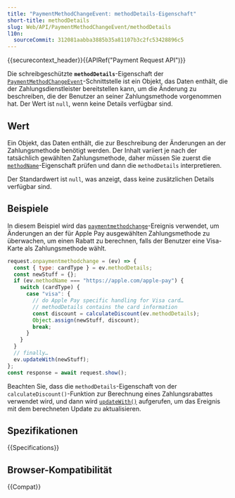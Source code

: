 ```yaml
---
title: "PaymentMethodChangeEvent: methodDetails-Eigenschaft"
short-title: methodDetails
slug: Web/API/PaymentMethodChangeEvent/methodDetails
l10n:
  sourceCommit: 312081aabba3885b35a81107b3c2fc53428896c5
---
```


{{securecontext_header}}{{APIRef("Payment Request API")}}

Die schreibgeschützte **`methodDetails`**-Eigenschaft der [`PaymentMethodChangeEvent`](/de/docs/Web/API/PaymentMethodChangeEvent)-Schnittstelle ist ein Objekt, das Daten enthält, die der Zahlungsdienstleister bereitstellen kann, um die Änderung zu beschreiben, die der Benutzer an seiner Zahlungsmethode vorgenommen hat. Der Wert ist `null`, wenn keine Details verfügbar sind.

## Wert

Ein Objekt, das Daten enthält, die zur Beschreibung der Änderungen an der Zahlungsmethode benötigt werden. Der Inhalt variiert je nach der tatsächlich gewählten Zahlungsmethode, daher müssen Sie zuerst die [`methodName`](/de/docs/Web/API/PaymentMethodChangeEvent/methodName)-Eigenschaft prüfen und dann die `methodDetails` interpretieren.

Der Standardwert ist `null`, was anzeigt, dass keine zusätzlichen Details verfügbar sind.

## Beispiele

In diesem Beispiel wird das [`paymentmethodchange`](/de/docs/Web/API/PaymentRequest/paymentmethodchange_event)-Ereignis verwendet, um Änderungen an der für Apple Pay ausgewählten Zahlungsmethode zu überwachen, um einen Rabatt zu berechnen, falls der Benutzer eine Visa-Karte als Zahlungsmethode wählt.

```js
request.onpaymentmethodchange = (ev) => {
  const { type: cardType } = ev.methodDetails;
  const newStuff = {};
  if (ev.methodName === "https://apple.com/apple-pay") {
    switch (cardType) {
      case "visa": {
        // do Apple Pay specific handling for Visa card…
        // methodDetails contains the card information
        const discount = calculateDiscount(ev.methodDetails);
        Object.assign(newStuff, discount);
        break;
      }
    }
  }
  // finally…
  ev.updateWith(newStuff);
};
const response = await request.show();
```

Beachten Sie, dass die `methodDetails`-Eigenschaft von der `calculateDiscount()`-Funktion zur Berechnung eines Zahlungsrabattes verwendet wird, und dann wird [`updateWith()`](/de/docs/Web/API/PaymentRequestUpdateEvent/updateWith) aufgerufen, um das Ereignis mit dem berechneten Update zu aktualisieren.

## Spezifikationen

{{Specifications}}

## Browser-Kompatibilität

{{Compat}}
